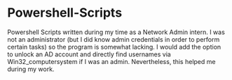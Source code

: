 # Powershell-Scripts
Powershell Scripts written during my time as a Network Admin intern.
I was not an administrator (but I did know admin credentials in order to perform certain tasks) so the program is somewhat lacking.
I would add the option to unlock an AD account and directly find usernames via Win32_computersystem if I was an admin.
Nevertheless, this helped me during my work.
